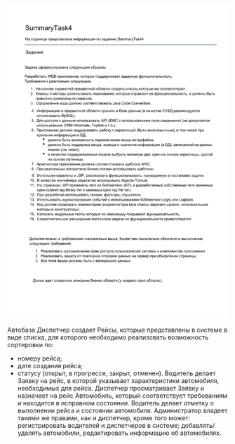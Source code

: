 ![Task](/task.png)

Автобаза
Диспетчер создает Рейсы, которые представлены в системе в виде списка,
для которого необходимо реализовать возможность сортировки по:
* номеру рейса;
* дате создания рейса;
* статусу (открыт, в прогрессе, закрыт, отменен).
Водитель делает Заявку на рейс, в которой указывает характеристики
автомобиля, необходимых для рейса. Диспетчер просматривает Заявку и
назначает на рейс Автомобиль, который соответствует требованиям и
находится в исправном состоянии.
Водитель делает отметку о выполнении рейса и состоянии автомобиля.
Администратор владеет такими же правами, как и диспетчер, кроме того
может:
регистрировать водителей и диспетчеров в системе;
добавлять/удалять автомобили, редактировать информацию об автомобилях.
